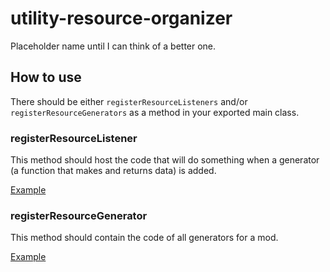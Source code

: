 # utility-resource-organizer
Placeholder name until I can think of a better one.


## How to use

There should be either `registerResourceListeners` and/or `registerResourceGenerators` as a method in your exported main class.

### registerResourceListener

This method should host the code that will do something when a generator (a function that makes and returns data) is added.

[Example](https://github.com/CCDirectLink/cc-custom-character-toolkit/blob/master/cc-custom-character-toolkit/main.js#L8-L17)

### registerResourceGenerator

This method should contain the code of all generators for a mod.

[Example](https://github.com/CCDirectLink/emilie/blob/master/emilie/main.js#L6-L14)
